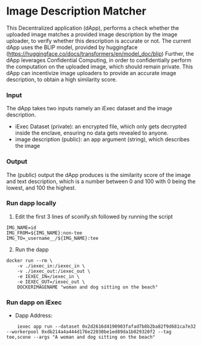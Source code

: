 # Image Description Matcher
This Decentralized application (dApp), performs a check whether the uploaded image matches a provided image description by the image uploader, 
to verify whether this description is accurate or not. 
The current dApp uses the BLIP model, provided by huggingface (https://huggingface.co/docs/transformers/en/model_doc/blip)
Further, the dApp leverages Confidential Computing, in order to confidentially perform the computation on the uploaded image, which should remain private. 
This dApp can incentivize image uploaders to provide an accurate image description, to obtain a high similarity score. 

### Input 
The dApp takes two inputs namely an iExec dataset and the image description. 

- iExec Dataset (private): an encrypted file, which only gets decrypted inside the enclave, ensuring no data gets revealed to anyone. 
- image description (public): an app argument (string), which describes the image 

### Output 
The (public) output the dApp produces is the similarity score of the image and text description, which is a number between 0 and 100 with 0 being the lowest, and 100 the highest.

### Run dapp locally 
1. Edit the first 3 lines of sconify.sh followed by running the script
```shell
IMG_NAME=id
IMG_FROM=${IMG_NAME}:non-tee
IMG_TO=_username__/${IMG_NAME}:tee
```

2. Run the dapp 
```shell 
docker run --rm \
    -v ./iexec_in:/iexec_in \
    -v ./iexec_out:/iexec_out \
    -e IEXEC_IN=/iexec_in \
    -e IEXEC_OUT=/iexec_out \
    DOCKERIMAGENAME "woman and dog sitting on the beach" 
```

### Run dapp on iExec

- Dapp Address: 

```shell 
    iexec app run --dataset 0x2d2616d4190903fafad7b8b2ba82f9d681ca7e32 --workerpool 0xdb214a4a444d176e22030be1ed89da1b029320f2 --tag tee,scone --args "A woman and dog sitting on the beach"
```